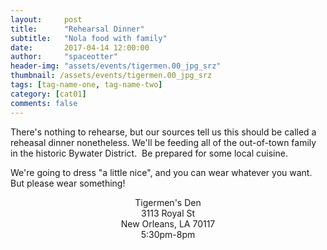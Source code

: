 ```yaml
---
layout:     post
title:      "Rehearsal Dinner"
subtitle:   "Nola food with family"
date:       2017-04-14 12:00:00
author:     "spaceotter"
header-img: "assets/events/tigermen.00_jpg_srz"
thumbnail: /assets/events/tigermen.00_jpg_srz
tags: [tag-name-one, tag-name-two]
category: [cat01]
comments: false
---
```


There's nothing to rehearse, but our sources tell us this should be called a reheasal dinner nonetheless. We'll be feeding all of the out-of-town family in the historic Bywater District.  Be prepared for some local cuisine.

We're going to dress "a little nice", and you can wear whatever you want. But please wear something!

<div align="center">Tigermen's Den <br>
3113 Royal St<br>
New Orleans, LA 70117<br>
5:30pm-8pm<br></div>